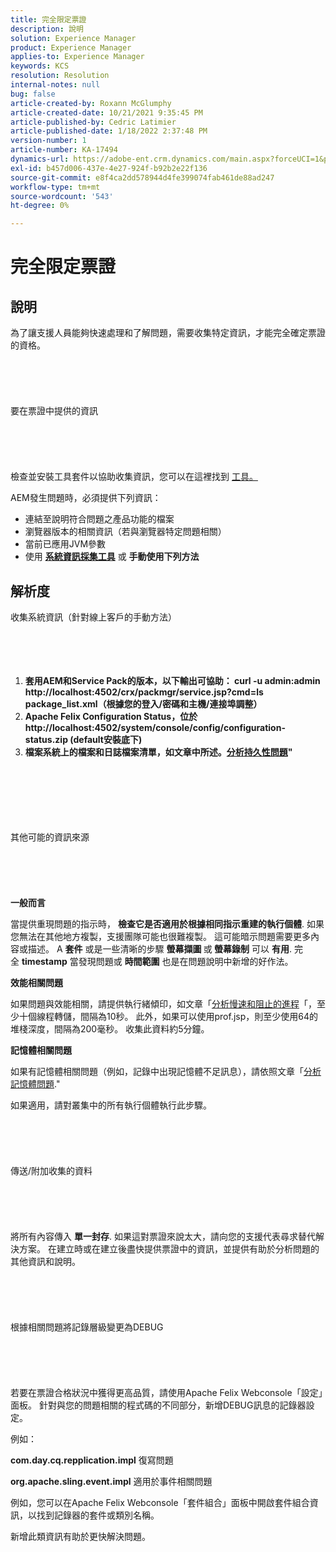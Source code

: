 ```yaml
---
title: 完全限定票證
description: 說明
solution: Experience Manager
product: Experience Manager
applies-to: Experience Manager
keywords: KCS
resolution: Resolution
internal-notes: null
bug: false
article-created-by: Roxann McGlumphy
article-created-date: 10/21/2021 9:35:45 PM
article-published-by: Cedric Latimier
article-published-date: 1/18/2022 2:37:48 PM
version-number: 1
article-number: KA-17494
dynamics-url: https://adobe-ent.crm.dynamics.com/main.aspx?forceUCI=1&pagetype=entityrecord&etn=knowledgearticle&id=8e3243d7-b632-ec11-b6e5-000d3a5ba97a
exl-id: b457d006-437e-4e27-924f-b92b2e22f136
source-git-commit: e8f4ca2dd578944d4fe399074fab461de88ad247
workflow-type: tm+mt
source-wordcount: '543'
ht-degree: 0%

---
```


# 完全限定票證

## 說明


為了讓支援人員能夠快速處理和了解問題，需要收集特定資訊，才能完全確定票證的資格。
<br><br><br><br> <br><br>要在票證中提供的資訊<br><br><br><br> <br><br>
檢查並安裝工具套件以協助收集資訊，您可以在這裡找到 [工具。](https://helpx.adobe.com/experience-manager/kb/index/tools.html)

AEM發生問題時，必須提供下列資訊：

- 連結至說明符合問題之產品功能的檔案
- 瀏覽器版本的相關資訊（若與瀏覽器特定問題相關）
- 當前已應用JVM參數
- 使用 <b>[系統資訊採集工具](https://helpx.adobe.com/experience-manager/kb/support-info-collector.html)</b> 或 <b>手動使用下列方法</b>



## 解析度

收集系統資訊（針對線上客戶的手動方法）<br><br><br><br> 
1. <b>套用AEM和Service Pack的版本，以下輸出可協助： curl -u admin:admin http://localhost:4502/crx/packmgr/service.jsp?cmd=ls package_list.xml（根據您的登入/密碼和主機/連接埠調整）</b>
2. <b>Apache Felix Configuration Status，位於http://localhost:4502/system/console/config/configuration-status.zip (default安裝底下)</b>
3. <b>檔案系統上的檔案和日誌檔案清單，如文章中所述。[分析持久性問題](https://helpx.adobe.com/experience-manager/kb/AnalyzePersistenceProblems.html)&quot;</b>

<br><br><br><br> <br><br>其他可能的資訊來源<br><br><br><br> <br><br>
<b>一般而言</b>

當提供重現問題的指示時， <b>檢查它是否適用於根據相同指示重建的執行個體</b>. 如果您無法在其他地方複製，支援團隊可能也很難複製。 這可能暗示問題需要更多內容或描述。
A <b>套件</b> 或是一些清晰的步驟 <b>螢幕擷圖 </b>或<b> 螢幕錄制</b> 可以 <b>有用</b>. 完全 <b>timestamp</b> 當發現問題或 <b>時間範圍</b> 也是在問題說明中新增的好作法。

<b>效能相關問題</b>

如果問題與效能相關，請提供執行緒傾印，如文章「[分析慢速和阻止的進程](https://helpx.adobe.com/experience-manager/kb/AnalyzeSlowAndBlockedProcesses.html)「，至少十個線程轉儲，間隔為10秒。 此外，如果可以使用prof.jsp，則至少使用64的堆棧深度，間隔為200毫秒。 收集此資料約5分鐘。

<b>記憶體相關問題</b>

如果有記憶體相關問題（例如，記錄中出現記憶體不足訊息），請依照文章「[分析記憶體問題](https://helpx.adobe.com/experience-manager/kb/AnalyzeMemoryProblems.html).&quot;

如果適用，請對叢集中的所有執行個體執行此步驟。
<br><br><br><br> <br><br>傳送/附加收集的資料<br><br><br><br> <br><br>
將所有內容傳入 <b>單一封存</b>. 如果這對票證來說太大，請向您的支援代表尋求替代解決方案。 在建立時或在建立後盡快提供票證中的資訊，並提供有助於分析問題的其他資訊和說明。
<br><br><br><br> <br><br>根據相關問題將記錄層級變更為DEBUG<br><br><br><br> <br><br>
若要在票證合格狀況中獲得更高品質，請使用Apache Felix Webconsole「設定」面板。 針對與您的問題相關的程式碼的不同部分，新增DEBUG訊息的記錄器設定。

例如：

<b>com.day.cq.repplication.impl</b> 復寫問題

<b>org.apache.sling.event.impl</b> 適用於事件相關問題

例如，您可以在Apache Felix Webconsole「套件組合」面板中開啟套件組合資訊，以找到記錄器的套件或類別名稱。

新增此類資訊有助於更快解決問題。
